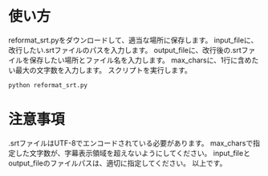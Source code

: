 # 使い方
reformat_srt.pyをダウンロードして、適当な場所に保存します。
input_fileに、改行したい.srtファイルのパスを入力します。
output_fileに、改行後の.srtファイルを保存したい場所とファイル名を入力します。
max_charsに、1行に含めたい最大の文字数を入力します。
スクリプトを実行します。

```
python reformat_srt.py
```

# 注意事項
.srtファイルはUTF-8でエンコードされている必要があります。
max_charsで指定した文字数が、字幕表示領域を超えないようにしてください。
input_fileとoutput_fileのファイルパスは、適切に指定してください。
以上です。
